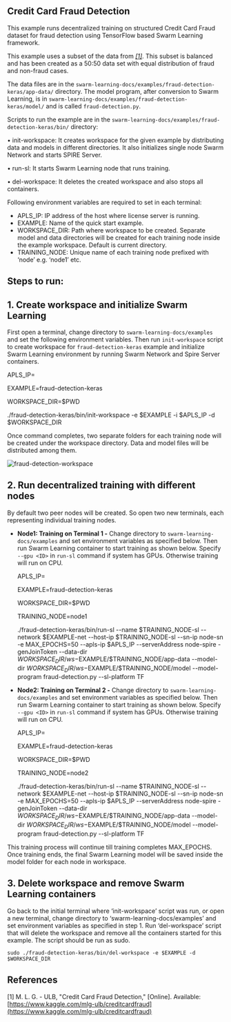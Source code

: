 ## Credit Card Fraud Detection

This example runs decentralized training on structured Credit Card Fraud dataset for fraud detection using TensorFlow based Swarm Learning framework.

This example uses a subset of the data from *[[1]](README.md#References)*. This subset is balanced and has been created as a 50:50 data set with equal distribution of fraud and non-fraud cases.

The data files are in the ``swarm-learning-docs/examples/fraud-detection-keras/app-data/`` directory. The model program, after conversion to Swarm Learning, is in ``swarm-learning-docs/examples/fraud-detection-keras/model/`` and is called ``fraud-detection.py``. 

Scripts to run the example are in the ``swarm-learning-docs/examples/fraud-detection-keras/bin/`` directory:

  •	init-workspace: It creates workspace for the given example by distributing data and models in different directories. It also initializes single node Swarm Network and starts SPIRE Server.
  
  •	run-sl: It starts Swarm Learning node that runs training.
  
  •	del-workspace: It deletes the created workspace and also stops all containers.
  
Following environment variables are required to set in each terminal:
-	APLS_IP: IP address of the host where license server is running. 
-	EXAMPLE: Name of the quick start example.
-	WORKSPACE_DIR: Path where workspace to be created. Separate model and data directories will be created for each training node inside the example workspace. Default is current directory.
-	TRAINING_NODE: Unique name of each training node prefixed with ‘node’ e.g. ‘node1’ etc.

## Steps to run:
## 1. Create workspace and initialize Swarm Learning 
First open a terminal, change directory to ``swarm-learning-docs/examples`` and set the following environment variables. Then run ``init-workspace`` script to create workspace for ``fraud-detection-keras`` example and initialize Swarm Learning environment by running Swarm Network and Spire Server containers.

   APLS_IP=<License Server IP>
   
   EXAMPLE=fraud-detection-keras

   WORKSPACE_DIR=$PWD

   ./fraud-detection-keras/bin/init-workspace -e $EXAMPLE -i $APLS_IP -d $WORKSPACE_DIR
   
   Once command completes, two separate folders for each training node will be created under the workspace directory. Data and model files will be distributed among them.
    
   ![fraud-detection-workspace](../figs/fraud-detection-workspace.png)
    
 
## 2. Run decentralized training with different nodes
By default two peer nodes will be created.  So open two new terminals, each representing individual training nodes. 

-	**Node1: Training on Terminal 1 -**
Change directory to ``swarm-learning-docs/examples`` and set environment variables as specified below. Then run Swarm Learning container to start training as shown below. Specify ``--gpu <ID>`` in ``run-sl`` command if system has GPUs. Otherwise training will run on CPU.
   
    APLS_IP=<License Server IP>
   
    EXAMPLE=fraud-detection-keras

    WORKSPACE_DIR=$PWD

    TRAINING_NODE=node1

    ./fraud-detection-keras/bin/run-sl --name $TRAINING_NODE-sl --network $EXAMPLE-net --host-ip $TRAINING_NODE-sl --sn-ip node-sn -e MAX_EPOCHS=50 --apls-ip $APLS_IP --serverAddress node-spire -genJoinToken --data-dir $WORKSPACE_DIR/ws-$EXAMPLE/$TRAINING_NODE/app-data --model-dir $WORKSPACE_DIR/ws-$EXAMPLE/$TRAINING_NODE/model --model-program fraud-detection.py --sl-platform TF
  
-	**Node2: Training on Terminal 2 -**
Change directory to ``swarm-learning-docs/examples`` and set environment variables as specified below. Then run Swarm Learning container to start training as shown below. Specify ``--gpu <ID>`` in ``run-sl`` command if system has GPUs. Otherwise training will run on CPU.
   
    APLS_IP=<License Server IP>
   
    EXAMPLE=fraud-detection-keras

    WORKSPACE_DIR=$PWD

    TRAINING_NODE=node2

    ./fraud-detection-keras/bin/run-sl --name $TRAINING_NODE-sl --network $EXAMPLE-net --host-ip $TRAINING_NODE-sl --sn-ip node-sn -e MAX_EPOCHS=50 --apls-ip $APLS_IP --serverAddress node-spire -genJoinToken --data-dir $WORKSPACE_DIR/ws-$EXAMPLE/$TRAINING_NODE/app-data --model-dir $WORKSPACE_DIR/ws-$EXAMPLE/$TRAINING_NODE/model --model-program fraud-detection.py --sl-platform TF
   
This training process will continue till training completes MAX_EPOCHS. Once training ends, the final Swarm Learning model will be saved inside the model folder for each node in workspace. 
  
## 3. Delete workspace and remove Swarm Learning containers
Go back to the initial terminal where ‘init-workspace’ script was run, or open a new terminal, change directory to ‘swarm-learning-docs/examples’ and set environment variables as specified in step 1. Run ‘del-workspace’ script that will delete the workspace and remove all the containers started for this example. The script should be run as sudo.

    sudo ./fraud-detection-keras/bin/del-workspace -e $EXAMPLE -d $WORKSPACE_DIR


## References
[1]  M. L. G. - ULB, "Credit Card Fraud Detection," [Online]. Available: [https://www.kaggle.com/mlg-ulb/creditcardfraud](https://www.kaggle.com/mlg-ulb/creditcardfraud)
